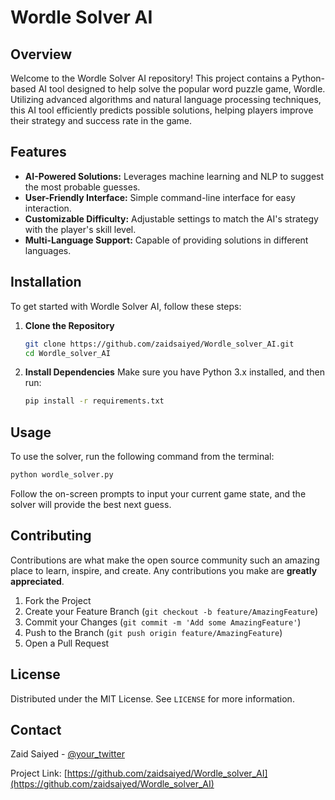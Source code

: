 
# Wordle Solver AI

## Overview
Welcome to the Wordle Solver AI repository! This project contains a Python-based AI tool designed to help solve the popular word puzzle game, Wordle. Utilizing advanced algorithms and natural language processing techniques, this AI tool efficiently predicts possible solutions, helping players improve their strategy and success rate in the game.

## Features
- **AI-Powered Solutions:** Leverages machine learning and NLP to suggest the most probable guesses.
- **User-Friendly Interface:** Simple command-line interface for easy interaction.
- **Customizable Difficulty:** Adjustable settings to match the AI's strategy with the player's skill level.
- **Multi-Language Support:** Capable of providing solutions in different languages.

## Installation
To get started with Wordle Solver AI, follow these steps:

1. **Clone the Repository**
   ```bash
   git clone https://github.com/zaidsaiyed/Wordle_solver_AI.git
   cd Wordle_solver_AI
   ```

2. **Install Dependencies**
   Make sure you have Python 3.x installed, and then run:
   ```bash
   pip install -r requirements.txt
   ```

## Usage
To use the solver, run the following command from the terminal:
```bash
python wordle_solver.py
```
Follow the on-screen prompts to input your current game state, and the solver will provide the best next guess.

## Contributing
Contributions are what make the open source community such an amazing place to learn, inspire, and create. Any contributions you make are **greatly appreciated**.

1. Fork the Project
2. Create your Feature Branch (`git checkout -b feature/AmazingFeature`)
3. Commit your Changes (`git commit -m 'Add some AmazingFeature'`)
4. Push to the Branch (`git push origin feature/AmazingFeature`)
5. Open a Pull Request

## License
Distributed under the MIT License. See `LICENSE` for more information.

## Contact
Zaid Saiyed - [@your_twitter](https://twitter.com/your_twitter)

Project Link: [https://github.com/zaidsaiyed/Wordle_solver_AI](https://github.com/zaidsaiyed/Wordle_solver_AI)
